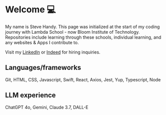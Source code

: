 # Welcome 💻

My name is Steve Handy. This page was initialized at the start of my coding journey with Lambda School - now Bloom Institute of Technology. Repositories include learning through these schools, individual learning, and any websites & Apps I contribute to.

Visit my [LinkedIn](www.linkedin.com/in/k1nghandy) or [Indeed](https://profile.indeed.com/p/stephenh-uaweqfx) for hiring inquiries.

## Languages/frameworks
  Git,
  HTML,
  CSS,
  Javascript,
  Swift,
  React,
  Axios,
  Jest,
  Yup,
  Typescript,
  Node

## LLM experience
  ChatGPT 4o,
  Gemini,
  Claude 3.7,
  DALL-E
